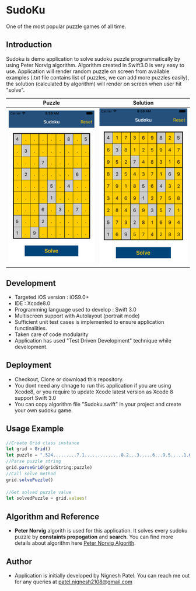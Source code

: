 # SudoKu
One of the most popular puzzle games of all time.

## Introduction
Sudoku is demo application to solve sudoku puzzle programmatically by using Peter Norvig algorithm. Algorithm created in Swift3.0 is very easy to use. Application will render random puzzle on screen from available examples (.txt file contains list of puzzles, we can add more puzzles easily), the solution (calculated by algorithm) will render on screen when user hit "solve".

Puzzle             |  Solution
:-------------------------:|:-------------------------:
![](https://github.com/pate0359/Sudoku/blob/master/Screens/1.png)  |  ![](https://github.com/pate0359/Sudoku/blob/master/Screens/2.png)


## Development
* Targeted iOS version : iOS9.0+
* IDE : Xcode8.0
* Programming language used to develop : Swift 3.0
* Multiscreen support with Autolayout (portrait mode)
* Sufficient unit test cases is implemented to ensure application functinalities.
* Taken care of code modularity
* Application has used "Test Driven Development" technique while development. 

## Deployment
* Checkout, Clone or download this repository. 
* You dont need any chnage to run this application if you are using Xcode8, or you require to update Xcode latest version as Xcode 8 support Swift 3.0
* You can copy algorithm file "Sudoku.swift" in your project and create your own sudoku game. 

## Usage Example

``` javascript
//Create Grid class instance
let grid = Grid()
let puzzle = ".524.........7.1..............8.2...3.....6...9.5.....1.6.3...........897........"
//Parse puzzle string
grid.parseGrid(gridString:puzzle)
//Call solve method
grid.solvePuzzle()

//Get solved puzzle value
let solvedPuzzle = grid.values!

```

## Algorithm and Reference
* **Peter Norvig** algorith is used for this application. It solves every sudoku puzzle by **constaints propogation** and **search**. You can find more details about algorithm here [Peter Norvig Algorith](http://norvig.com/sudoku.html).

## Author
* Application is initially developed by Nignesh Patel. You can reach me out for any queries at [patel.nignesh2108@gmail.com](mailto:patel.nignesh2108@gmail.com)
